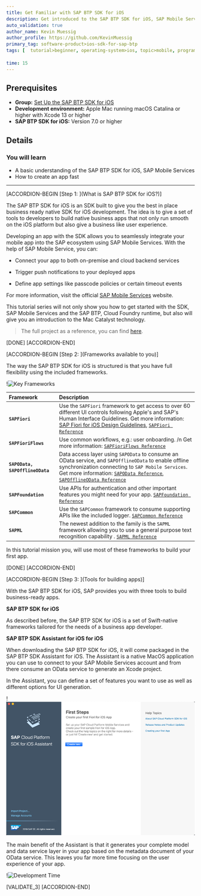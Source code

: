 ```yaml
---
title: Get Familiar with SAP BTP SDK for iOS
description: Get introduced to the SAP BTP SDK for iOS, SAP Mobile Services, and the power of the SDK.
auto_validation: true
author_name: Kevin Muessig
author_profile: https://github.com/KevinMuessig
primary_tag: software-product>ios-sdk-for-sap-btp
tags: [  tutorial>beginner, operating-system>ios, topic>mobile, programming-tool>odata, software-product>sap-business-technology-platform, software-product>sap-mobile-services ]

time: 15
---
```


## Prerequisites

- **Group:** [Set Up the SAP BTP SDK for iOS](group.ios-sdk-setup)
- **Development environment:** Apple Mac running macOS Catalina or higher with Xcode 13 or higher
- **SAP BTP SDK for iOS:** Version 7.0 or higher

## Details

### You will learn  

- A basic understanding of the SAP BTP SDK for iOS, SAP Mobile Services
- How to create an app fast

---

[ACCORDION-BEGIN [Step 1: ](What is SAP BTP SDK for iOS?)]

The SAP BTP SDK for iOS is an SDK built to give you the best in place business ready native SDK for iOS development. The idea is to give a set of tools to developers to build native business apps that not only run smooth on the iOS platform but also give a business like user experience.

Developing an app with the SDK allows you to seamlessly integrate your mobile app into the SAP ecosystem using SAP Mobile Services. With the help of SAP Mobile Service, you can:

- Connect your app to both on-premise and cloud backend services

- Trigger push notifications to your deployed apps

- Define app settings like passcode policies or certain timeout events

For more information, visit the official [SAP Mobile Services](https://help.sap.com/viewer/product/SAP_CLOUD_PLATFORM_MOBILE_SERVICES/Cloud/en-US) website.

This tutorial series will not only show you how to get started with the SDK, SAP Mobile Services and the SAP BTP, Cloud Foundry runtime, but also will give you an introduction to the Mac Catalyst technology.

> The full project as a reference, you can find [here](https://github.com/SAP-samples/cloud-sdk-ios-maccatalyst-mission-project).

[DONE]
[ACCORDION-END]

[ACCORDION-BEGIN [Step 2: ](Frameworks available to you)]

The way the SAP BTP SDK for iOS is structured is that you have full flexibility using the included frameworks.

!![Key Frameworks](fiori-ios-scpms-starter-mission-01-0.png)

|  Framework                          | Description
|  :---------------------------       | :-------------
|  **`SAPFiori`**                     | Use the `SAPFiori` framework to get access to over 60 different UI controls following Apple's and SAP's Human Interface Guidelines. Get more information: [SAP Fiori for iOS Design Guidelines](https://experience.sap.com/fiori-design-ios/), [`SAPFiori Reference`](https://help.sap.com/doc/978e4f6c968c4cc5a30f9d324aa4b1d7/Latest/en-US/Documents/Frameworks/SAPFiori/index.html)
|  **`SAPFioriFlows`**                | Use common workflows, e.g.: user onboarding. /n Get more information: [`SAPFioriFlows Reference`](https://help.sap.com/doc/978e4f6c968c4cc5a30f9d324aa4b1d7/Latest/en-US/Documents/Frameworks/SAPFiori/index.html)
|  **`SAPOData, SAPOfflineOData`**    | Data access layer using `SAPOData` to consume an OData service, and `SAPOfflineOData` to enable offline synchronization connecting to `SAP Mobile Services`. Get more information: [`SAPOData Reference`](https://help.sap.com/doc/978e4f6c968c4cc5a30f9d324aa4b1d7/Latest/en-US/Documents/Frameworks/SAPOData/index.html), [`SAPOfflineOData Reference`](https://help.sap.com/doc/978e4f6c968c4cc5a30f9d324aa4b1d7/Latest/en-US/Documents/Frameworks/SAPOfflineOData/index.html)
|  **`SAPFoundation`**                | Use APIs for authentication and other important features you might need for your app. [`SAPFoundation Reference`](https://help.sap.com/doc/978e4f6c968c4cc5a30f9d324aa4b1d7/Latest/en-US/Documents/Frameworks/SAPFoundation/index.html)
|  **`SAPCommon`**                    | Use the `SAPCommon` framework to consume supporting APIs like the included logger. [`SAPCommon Reference`](https://help.sap.com/doc/978e4f6c968c4cc5a30f9d324aa4b1d7/Latest/en-US/Documents/Frameworks/SAPCommon/index.html)
|  **`SAPML`**                        | The newest addition to the family is the `SAPML` framework allowing you to use a general purpose text recognition capability . [`SAPML Reference`](https://help.sap.com/doc/978e4f6c968c4cc5a30f9d324aa4b1d7/Latest/en-US/Documents/Frameworks/SAPML/index.html)

In this tutorial mission you, will use most of these frameworks to build your first app.

[DONE]
[ACCORDION-END]

[ACCORDION-BEGIN [Step 3: ](Tools for building apps)]

With the SAP BTP SDK for iOS, SAP provides you with three tools to build business-ready apps.

**SAP BTP SDK for iOS**

As described before, the SAP BTP SDK for iOS is a set of Swift-native frameworks tailored for the needs of a business app developer.

**SAP BTP SDK Assistant for iOS for iOS**

When downloading the SAP BTP SDK for iOS, it will come packaged in the SAP BTP SDK Assistant for iOS. The Assistant is a native MacOS application you can use to connect to your SAP Mobile Services account and from there consume an OData service to generate an Xcode project.

In the Assistant, you can define a set of features you want to use as well as different options for UI generation.

!![Assistant](fiori-ios-scpms-starter-mission-01-1.png)

The main benefit of the Assistant is that it generates your complete model and data service layer in your app based on the metadata document of your OData service. This leaves you far more time focusing on the user experience of your app.

!![Development Time](fiori-ios-scpms-starter-mission-01-2.gif)

[VALIDATE_3]
[ACCORDION-END]
